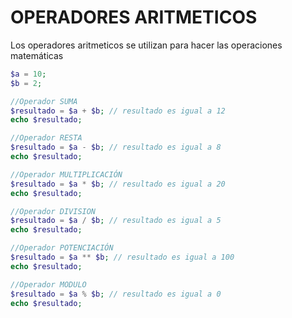 # OPERADORES ARITMETICOS


Los operadores aritmeticos se utilizan para hacer las operaciones matemáticas

```php
$a = 10;
$b = 2;

//Operador SUMA
$resultado = $a + $b; // resultado es igual a 12
echo $resultado;

//Operador RESTA
$resultado = $a - $b; // resultado es igual a 8
echo $resultado;

//Operador MULTIPLICACIÓN
$resultado = $a * $b; // resultado es igual a 20
echo $resultado;

//Operador DIVISION
$resultado = $a / $b; // resultado es igual a 5
echo $resultado;

//Operador POTENCIACIÓN
$resultado = $a ** $b; // resultado es igual a 100
echo $resultado;

//Operador MODULO
$resultado = $a % $b; // resultado es igual a 0
echo $resultado;

```

